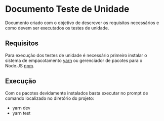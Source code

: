 # Documento Teste de Unidade

Documento criado com o objetivo de descrever os requisitos necessários e como devem ser executados os testes de unidade.
 
## Requisitos
 
Para execução dos testes de unidade é necessário primeiro instalar o sistema de empacotamento [yarn](https://classic.yarnpkg.com/lang/en/docs/install/#windows-stable) ou gerenciador de pacotes para o Node.JS [npm](https://nodejs.org/en/download/).

## Execução

Com os pacotes devidamente instalados basta executar no prompt de comando localizado no diretório do projeto:
  
  * yarn dev
  * yarn test
